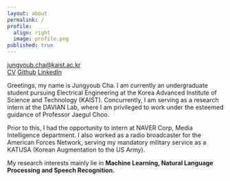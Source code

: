 ```yaml
---
layout: about
permalink: /
profile:
  align: right
  image: profile.png
published: true
---
```

[jungyoub.cha@kaist.ac.kr](mailto:jungyoub.cha@kaist.ac.kr)<br>
[CV](https://drive.google.com/file/d/1a41ojDoSlENsp8kMBEZp9OSd1ntZ28Ts/view?usp=sharing)  [Github](https://github.com/sunnyc98)  [LinkedIn](https://www.linkedin.com/in/jungyoub-cha-25303a258/) 

Greetings, my name is Jungyoub Cha. I am currently an undergraduate student pursuing Electrical Engineering at the Korea Advanced Institute of Science and Technology (KAIST). Concurrently, I am serving as a research intern at the DAVIAN Lab, where I am privileged to work under the esteemed guidance of Professor Jaegul Choo.

Prior to this, I had the opportunity to intern at NAVER Corp, Media Intelligence department. I also worked as a radio broadcaster for the American Forces Network, serving my mandatory military service as a KATUSA (Korean Augmentation to the US Army).

My research interests mainly lie in **Machine Learning, Natural Language Processing and Speech Recognition.**